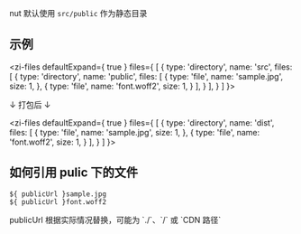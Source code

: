 nut 默认使用 `src/public` 作为静态目录

## 示例

<zi-files defaultExpand={ true } files={ [ {
  type: 'directory',
  name: 'src',
  files: [ {
    type: 'directory',
    name: 'public',
    files: [ {
      type: 'file',
      name: 'sample.jpg',
      size: 1,
    }, {
      type: 'file',
      name: 'font.woff2',
      size: 1,
    } ],
  } ],
} ] }></zi-files>

↓ 打包后 ↓

<zi-files defaultExpand={ true } files={ [ {
  type: 'directory',
  name: 'dist',
  files: [ {
    type: 'file',
    name: 'sample.jpg',
    size: 1,
  }, {
    type: 'file',
    name: 'font.woff2',
    size: 1,
  } ],
} ] }></zi-files>

## 如何引用 pulic 下的文件

```
${ publicUrl }sample.jpg
${ publicUrl }font.woff2
```

<zi-note type="Tips">
  publicUrl 根据实际情况替换，可能为 `./`、`/` 或 `CDN 路径`
</zi-note>

